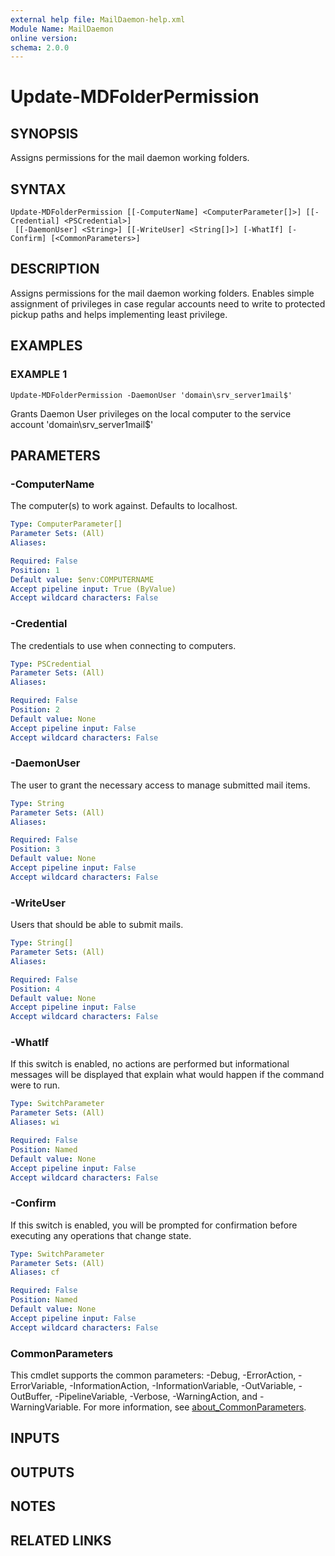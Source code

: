 ```yaml
---
external help file: MailDaemon-help.xml
Module Name: MailDaemon
online version:
schema: 2.0.0
---
```


# Update-MDFolderPermission

## SYNOPSIS
Assigns permissions for the mail daemon working folders.

## SYNTAX

```
Update-MDFolderPermission [[-ComputerName] <ComputerParameter[]>] [[-Credential] <PSCredential>]
 [[-DaemonUser] <String>] [[-WriteUser] <String[]>] [-WhatIf] [-Confirm] [<CommonParameters>]
```

## DESCRIPTION
Assigns permissions for the mail daemon working folders.
Enables simple assignment of privileges in case regular accounts need to write to protected pickup paths and helps implementing least privilege.

## EXAMPLES

### EXAMPLE 1
```
Update-MDFolderPermission -DaemonUser 'domain\srv_server1mail$'
```

Grants Daemon User privileges on the local computer to the service account 'domain\srv_server1mail$'

## PARAMETERS

### -ComputerName
The computer(s) to work against.
Defaults to localhost.

```yaml
Type: ComputerParameter[]
Parameter Sets: (All)
Aliases:

Required: False
Position: 1
Default value: $env:COMPUTERNAME
Accept pipeline input: True (ByValue)
Accept wildcard characters: False
```

### -Credential
The credentials to use when connecting to computers.

```yaml
Type: PSCredential
Parameter Sets: (All)
Aliases:

Required: False
Position: 2
Default value: None
Accept pipeline input: False
Accept wildcard characters: False
```

### -DaemonUser
The user to grant the necessary access to manage submitted mail items.

```yaml
Type: String
Parameter Sets: (All)
Aliases:

Required: False
Position: 3
Default value: None
Accept pipeline input: False
Accept wildcard characters: False
```

### -WriteUser
Users that should be able to submit mails.

```yaml
Type: String[]
Parameter Sets: (All)
Aliases:

Required: False
Position: 4
Default value: None
Accept pipeline input: False
Accept wildcard characters: False
```

### -WhatIf
If this switch is enabled, no actions are performed but informational messages will be displayed that explain what would happen if the command were to run.

```yaml
Type: SwitchParameter
Parameter Sets: (All)
Aliases: wi

Required: False
Position: Named
Default value: None
Accept pipeline input: False
Accept wildcard characters: False
```

### -Confirm
If this switch is enabled, you will be prompted for confirmation before executing any operations that change state.

```yaml
Type: SwitchParameter
Parameter Sets: (All)
Aliases: cf

Required: False
Position: Named
Default value: None
Accept pipeline input: False
Accept wildcard characters: False
```

### CommonParameters
This cmdlet supports the common parameters: -Debug, -ErrorAction, -ErrorVariable, -InformationAction, -InformationVariable, -OutVariable, -OutBuffer, -PipelineVariable, -Verbose, -WarningAction, and -WarningVariable. For more information, see [about_CommonParameters](http://go.microsoft.com/fwlink/?LinkID=113216).

## INPUTS

## OUTPUTS

## NOTES

## RELATED LINKS

